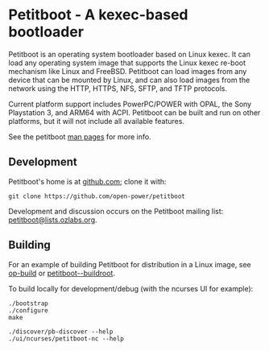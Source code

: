 # Petitboot - A kexec-based bootloader

Petitboot is an operating system bootloader based on Linux kexec.  It can load any operating system image that supports the Linux kexec re-boot mechanism like Linux and FreeBSD.
Petitboot can load images from any device that can be mounted by Linux, and can also load images from the network using the HTTP, HTTPS, NFS, SFTP, and TFTP protocols.

Current platform support includes PowerPC/POWER with OPAL, the Sony Playstation 3, and ARM64 with ACPI.  Petitboot can be built and run on other platforms, but it will not include all available features.

See the petitboot [man pages](man) for more info.

## Development

Petitboot's home is at [github.com](https://github.com/open-power/petitboot); clone it with:

    git clone https://github.com/open-power/petitboot

Development and discussion occurs on the Petitboot mailing list: [petitboot@lists.ozlabs.org](https://lists.ozlabs.org/listinfo/petitboot).

## Building

For an example of building Petitboot for distribution in a Linux image, see [op-build](https://github.com/open-power/op-build/tree/master/openpower/package/petitboot) or [petitboot--buildroot](https://github.com/glevand/petitboot--buildroot).

To build locally for development/debug (with the ncurses UI for example):
```
./bootstrap
./configure
make

./discover/pb-discover --help
./ui/ncurses/petitboot-nc --help
```
